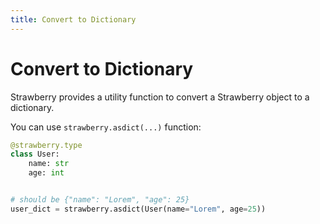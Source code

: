 ```yaml
---
title: Convert to Dictionary
---
```


# Convert to Dictionary

Strawberry provides a utility function to convert a Strawberry object to a
dictionary.

You can use `strawberry.asdict(...)` function:

```python
@strawberry.type
class User:
    name: str
    age: int


# should be {"name": "Lorem", "age": 25}
user_dict = strawberry.asdict(User(name="Lorem", age=25))
```
